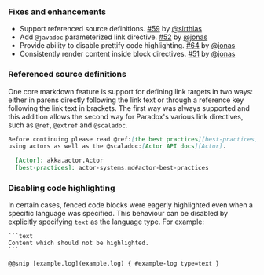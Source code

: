 ### Fixes and enhancements

- Support referenced source definitions. [#59][59] by [@sirthias]
- Add `@javadoc` parameterized link directive. [#52][52] by [@jonas][@jonas]
- Provide ability to disable prettify code highlighting. [#64][64] by [@jonas][@jonas]
- Consistently render content inside block directives. [#51][51] by [@jonas][@jonas]

### Referenced source definitions

One core markdown feature is support for defining link targets in two
ways: either in parens directly following the link text or through a
reference key following the link text in brackets. The first way was always
supported and this addition allows the second way for Paradox's various
link directives, such as `@ref`, `@extref` and `@scaladoc`.

```markdown
Before continuing please read @ref:[the best practices][best-practices] for
using actors as well as the @scaladoc:[Actor API docs][Actor].

  [Actor]: akka.actor.Actor
  [best-practices]: actor-systems.md#actor-best-practices
```

### Disabling code highlighting

In certain cases, fenced code blocks were eagerly highlighted even when a
specific language was specified. This behaviour can be disabled by explicitly
specifying `text` as the language type. For example:

    ```text
    Content which should not be highlighted.
    ```

    @@snip [example.log](example.log) { #example-log type=text }


  [51]: https://github.com/lightbend/paradox/pull/51
  [52]: https://github.com/lightbend/paradox/pull/52
  [59]: https://github.com/lightbend/paradox/pull/59
  [64]: https://github.com/lightbend/paradox/pull/64
  [@jonas]: https://github.com/jonas
  [@sirthias]: https://github.com/sirthias
